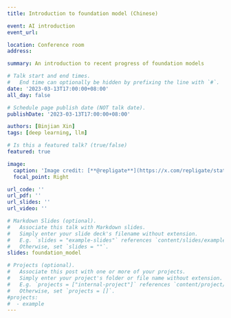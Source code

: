 ```yaml
---
title: Introduction to foundation model (Chinese)

event: AI introduction 
event_url:

location: Conference room
address:

summary: An introduction to recent progress of foundation models 

# Talk start and end times.
#   End time can optionally be hidden by prefixing the line with `#`.
date: '2023-03-13T17:00:00+08:00'
all_day: false

# Schedule page publish date (NOT talk date).
publishDate: '2023-03-13T17:00:00+08:00'

authors: [Binjian Xin]
tags: [deep learning, llm]

# Is this a featured talk? (true/false)
featured: true 

image:
  caption: 'Image credit: [**@repligate**](https://x.com/repligate/status/1614416190025396224)'
  focal_point: Right

url_code: ''
url_pdf: ''
url_slides: ''
url_video: ''

# Markdown Slides (optional).
#   Associate this talk with Markdown slides.
#   Simply enter your slide deck's filename without extension.
#   E.g. `slides = "example-slides"` references `content/slides/example-slides.md`.
#   Otherwise, set `slides = ""`.
slides: foundation_model

# Projects (optional).
#   Associate this post with one or more of your projects.
#   Simply enter your project's folder or file name without extension.
#   E.g. `projects = ["internal-project"]` references `content/project/deep-learning/index.md`.
#   Otherwise, set `projects = []`.
#projects:
#  - example
---
```

